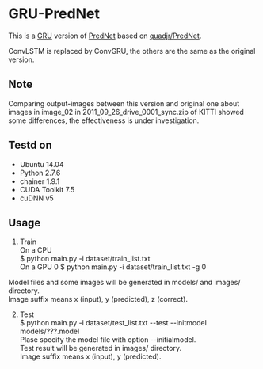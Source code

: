# GRU-PredNet
This is a [GRU][] version of [PredNet][] based on [quadjr/PredNet](https://github.com/quadjr/PredNet).

[PredNet]: http://arxiv.org/abs/1605.08104 "Lotter, William, Gabriel Kreiman, and David Cox. \"Deep Predictive Coding Networks for Video Prediction and Unsupervised Learning.\" arXiv preprint arXiv:1605.08104 (2016)."

[GRU]: https://arxiv.org/abs/1412.3555 "Junyoung Chung, Caglar Gulcehre, KyungHyun Cho, Yoshua Bengio \"Empirical Evaluation of Gated Recurrent Neural Networks on Sequence Modeling\" arXiv:1412.3555 (2014)."

ConvLSTM is replaced by ConvGRU, the others are the same as the original version.

## Note
Comparing output-images between this version and original one about images in image_02 in 2011_09_26_drive_0001_sync.zip of KITTI showed some differences, the effectiveness is under investigation.

## Testd on
* Ubuntu 14.04  
* Python 2.7.6  
* chainer 1.9.1  
* CUDA Toolkit 7.5  
* cuDNN v5  

## Usage
1. Train  
On a CPU  
$ python main.py -i dataset/train_list.txt  
On a GPU 0
$ python main.py -i dataset/train_list.txt -g 0  
  
Model files and some images will be generated in models/ and images/ directory.   
Image suffix means x (input), y (predicted), z (correct).  

2. Test  
$ python main.py -i dataset/test_list.txt --test --initmodel models/???.model  
Plase specify the model file with option --initialmodel.  
Test result will be generated in images/ directory.  
Image suffix means x (input), y (predicted).  
